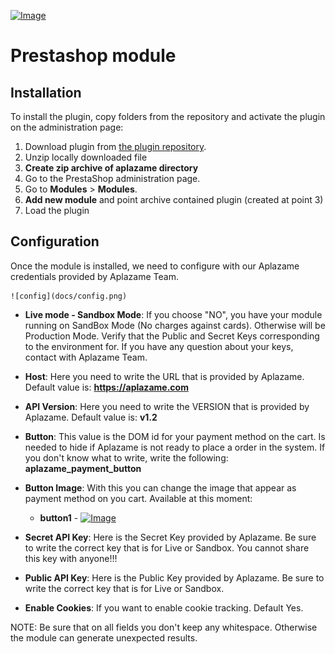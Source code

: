 [ ![Image](https://aplazame.com/static/img/banners/banner-728-white.png "Aplazame") ](https://aplazame.com "Aplazame")

# Prestashop module

## Installation

To install the plugin, copy folders from the repository and activate the plugin on the administration page:

1. Download plugin from [the plugin repository](https://github.com/aplazame/prestashop/archive/master.zip).
2. Unzip locally downloaded file
3. **Create zip archive of aplazame directory**
4. Go to the PrestaShop administration page.
5. Go to **Modules** > **Modules**.
6. **Add new module** and point archive contained plugin (created at point 3)
7. Load the plugin

## Configuration

Once the module is installed, we need to configure with our Aplazame credentials provided by Aplazame Team. 

	![config](docs/config.png)

- **Live mode - Sandbox Mode**: If you choose "NO", you have your module running on SandBox Mode (No charges against cards). Otherwise will be Production Mode. Verify that the Public and Secret Keys corresponding to the environment for. If you have any question about your keys, contact with Aplazame Team.
- **Host**: Here you need to write the URL that is provided by Aplazame. Default value is: **https://aplazame.com**
- **API Version**: Here you need to write the VERSION that is provided by Aplazame. Default value is: **v1.2**
- **Button**: This value is the DOM id for your payment method on the cart. Is needed to hide if Aplazame is not ready to place a order in the system. If you don't know what to write, write the following: **aplazame_payment_button**
- **Button Image**: With this you can change the image that appear as payment method on you cart. Available at this moment:
	- **button1** -  [ ![Image](http://www.webimpacto.es/images/aplazame_button1.jpg "Aplazame") ](https://aplazame.com "Aplazame")


- **Secret API Key**: Here is the Secret Key provided by Aplazame. Be sure to write the correct key that is for Live or Sandbox. You cannot share this key with anyone!!!
- **Public API Key**: Here is the Public Key provided by Aplazame. Be sure to write the correct key that is for Live or Sandbox. 
- **Enable Cookies**: If you want to enable cookie tracking. Default Yes. 

NOTE: Be sure that on all fields you don't keep any whitespace. Otherwise the module can generate unexpected results. 
